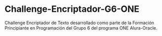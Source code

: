 # Challenge-Encriptador-G6-ONE
Challenge Encriptador de Texto desarrollado como parte de la Formación Principiante en Programación del Grupo 6 del programa ONE Alura-Oracle.
